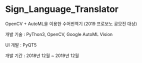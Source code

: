 # Sign_Language_Translator
OpenCV + AutoML을 이용한 수어번역기 (2019 프로보노 공모전 대상)

개발 기술 : PyThon3, OpenCV, Google AutoML Vision

UI 개발 : PyQT5

개발 기간 : 2018년 12월 ~ 2019년 12월
